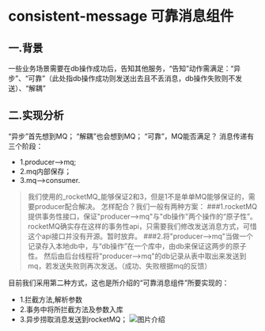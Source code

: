# consistent-message 可靠消息组件
## 一.背景
一些业务场景需要在db操作成功后，告知其他服务，“告知”动作需满足：“异步”、“可靠”（此处指db操作成功则发送出去且不丢消息，db操作失败则不发送）、“解耦”
## 二.实现分析
“异步”首先想到MQ；
“解耦”也会想到MQ；
“可靠”，MQ能否满足？
消息传递有三个阶段：
+ 1.producer—>mq; 
+ 2.mq内部保存；
+ 3.mq—>consumer.
         
>我们使用的_rocketMQ_能够保证2和3，但是1不是单单MQ能够保证的，需要producer配合解决。
>怎样配合？我们一般有两种方案：
>###1.rocketMQ提供事务性接口，保证"producer–>mq"与"db操作"两个操作的“原子性”。
>rocketMQ确实存在这样的事务性api，只需要我们修改发送消息方式，可惜这个api接口并没有开源。暂时放弃。
>###2.将"producer–>mq"当做一个记录存入本地db中，与“db操作”在一个库中，由db来保证这两步的原子性。
>然后由后台线程将"producer–>mq"的db记录从表中取出来发送到mq，若发送失败则再次发送。（成功、失败根据mq的反馈）
    
目前我们采用第二种方式，这也是所介绍的“可靠消息组件”所要实现的：
+ 1.拦截方法,解析参数
+ 2.事务中将所拦截方法及参数入库
+ 3.异步捞取消息发送到rocketMQ；
![图片介绍](https://github.com/lanyejingyu/consistent-message/blob/master/doc/consistentmessage.png)

